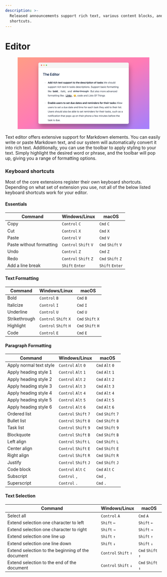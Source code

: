 ```yaml
---
description: >-
  Released announcements support rich text, various content blocks, and Markdown
  shortcuts.
---
```


# Editor

<figure><img src="../../.gitbook/assets/pika-1680154886500-1x.png" alt=""><figcaption></figcaption></figure>

Text editor offers extensive support for Markdown elements. You can easily write or paste Markdown text, and our system will automatically convert it into rich text. Additionally, you can use the toolbar to apply styling to your text. Simply highlight the desired word or phrase, and the toolbar will pop up, giving you a range of formatting options.

### Keyboard shortcuts

Most of the core extensions register their own keyboard shortcuts. Depending on what set of extension you use, not all of the below listed keyboard shortcuts work for your editor.

#### Essentials

| Command                  | Windows/Linux         | macOS             |
| ------------------------ | --------------------- | ----------------- |
| Copy                     | `Control` `C`         | `Cmd` `C`         |
| Cut                      | `Control` `X`         | `Cmd` `X`         |
| Paste                    | `Control` `V`         | `Cmd` `V`         |
| Paste without formatting | `Control` `Shift` `V` | `Cmd` `Shift` `V` |
| Undo                     | `Control` `Z`         | `Cmd` `Z`         |
| Redo                     | `Control` `Shift` `Z` | `Cmd` `Shift` `Z` |
| Add a line break         | `Shift` `Enter`       | `Shift` `Enter`   |

#### Text Formatting

| Command       | Windows/Linux         | macOS             |
| ------------- | --------------------- | ----------------- |
| Bold          | `Control` `B`         | `Cmd` `B`         |
| Italicize     | `Control` `I`         | `Cmd` `I`         |
| Underline     | `Control` `U`         | `Cmd` `U`         |
| Strikethrough | `Control` `Shift` `X` | `Cmd` `Shift` `X` |
| Highlight     | `Control` `Shift` `H` | `Cmd` `Shift` `H` |
| Code          | `Control` `E`         | `Cmd` `E`         |

#### Paragraph Formatting

| Command                 | Windows/Linux         | macOS             |
| ----------------------- | --------------------- | ----------------- |
| Apply normal text style | `Control` `Alt` `0`   | `Cmd` `Alt` `0`   |
| Apply heading style 1   | `Control` `Alt` `1`   | `Cmd` `Alt` `1`   |
| Apply heading style 2   | `Control` `Alt` `2`   | `Cmd` `Alt` `2`   |
| Apply heading style 3   | `Control` `Alt` `3`   | `Cmd` `Alt` `3`   |
| Apply heading style 4   | `Control` `Alt` `4`   | `Cmd` `Alt` `4`   |
| Apply heading style 5   | `Control` `Alt` `5`   | `Cmd` `Alt` `5`   |
| Apply heading style 6   | `Control` `Alt` `6`   | `Cmd` `Alt` `6`   |
| Ordered list            | `Control` `Shift` `7` | `Cmd` `Shift` `7` |
| Bullet list             | `Control` `Shift` `8` | `Cmd` `Shift` `8` |
| Task list               | `Control` `Shift` `9` | `Cmd` `Shift` `9` |
| Blockquote              | `Control` `Shift` `B` | `Cmd` `Shift` `B` |
| Left align              | `Control` `Shift` `L` | `Cmd` `Shift` `L` |
| Center align            | `Control` `Shift` `E` | `Cmd` `Shift` `E` |
| Right align             | `Control` `Shift` `R` | `Cmd` `Shift` `R` |
| Justify                 | `Control` `Shift` `J` | `Cmd` `Shift` `J` |
| Code block              | `Control` `Alt` `C`   | `Cmd` `Alt` `C`   |
| Subscript               | `Control` `,`         | `Cmd` `,`         |
| Superscript             | `Control` `.`         | `Cmd` `.`         |



#### Text Selection

| Command                                           | Windows/Linux         | macOS             |
| ------------------------------------------------- | --------------------- | ----------------- |
| Select all                                        | `Control` `A`         | `Cmd` `A`         |
| Extend selection one character to left            | `Shift` `←`           | `Shift` `←`       |
| Extend selection one character to right           | `Shift` `→`           | `Shift` `→`       |
| Extend selection one line up                      | `Shift` `↑`           | `Shift` `↑`       |
| Extend selection one line down                    | `Shift` `↓`           | `Shift` `↓`       |
| Extend selection to the beginning of the document | `Control` `Shift` `↑` | `Cmd` `Shift` `↑` |
| Extend selection to the end of the document       | `Control` `Shift` `↓` | `Cmd` `Shift` `↓` |

####
